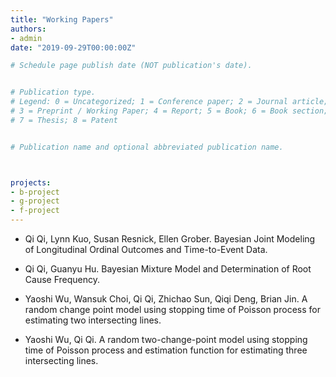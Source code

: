```yaml
---
title: "Working Papers"
authors:
- admin
date: "2019-09-29T00:00:00Z"

# Schedule page publish date (NOT publication's date).


# Publication type.
# Legend: 0 = Uncategorized; 1 = Conference paper; 2 = Journal article;
# 3 = Preprint / Working Paper; 4 = Report; 5 = Book; 6 = Book section;
# 7 = Thesis; 8 = Patent


# Publication name and optional abbreviated publication name.



projects:
- b-project
- g-project
- f-project
---
```


* Qi Qi, Lynn Kuo, Susan Resnick, Ellen Grober. Bayesian Joint Modeling of Longitudinal Ordinal Outcomes and Time-to-Event Data.
* Qi Qi, Guanyu Hu. Bayesian Mixture Model and Determination of Root Cause Frequency.

* Yaoshi Wu, Wansuk Choi, Qi Qi, Zhichao Sun, Qiqi Deng, Brian Jin. A random change point model using stopping time of Poisson process for estimating two intersecting lines.
* Yaoshi Wu, Qi Qi. A random two-change-point model using stopping time of Poisson process and estimation function for estimating three intersecting lines.